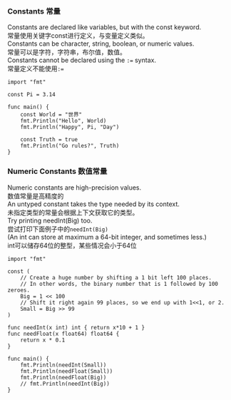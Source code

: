 ### Constants 常量
Constants are declared like variables, but with the const keyword.           
常量使用关键字const进行定义，与变量定义类似。      
Constants can be character, string, boolean, or numeric values.           
常量可以是字符，字符串，布尔值，数值。     
Constants cannot be declared using the `:=` syntax.        
常量定义不能使用`:=` 
```golang
import "fmt"

const Pi = 3.14

func main() {
	const World = "世界"
	fmt.Println("Hello", World)
	fmt.Println("Happy", Pi, "Day")

	const Truth = true
	fmt.Println("Go rules?", Truth)
}
```

### Numeric Constants 数值常量
Numeric constants are high-precision values.     
数值常量是高精度的        
An untyped constant takes the type needed by its context.      
未指定类型的常量会根据上下文获取它的类型。     
Try printing needInt(Big) too.    
尝试打印下面例子中的`` needInt(Big) ``      
(An int can store at maximum a 64-bit integer, and sometimes less.)        
int可以储存64位的整型，某些情况会小于64位
```golang
import "fmt"

const (
	// Create a huge number by shifting a 1 bit left 100 places.
	// In other words, the binary number that is 1 followed by 100 zeroes.
	Big = 1 << 100
	// Shift it right again 99 places, so we end up with 1<<1, or 2.
	Small = Big >> 99
)

func needInt(x int) int { return x*10 + 1 }
func needFloat(x float64) float64 {
	return x * 0.1
}

func main() {
	fmt.Println(needInt(Small))
	fmt.Println(needFloat(Small))
	fmt.Println(needFloat(Big))
	// fmt.Println(needInt(Big))
}

```
